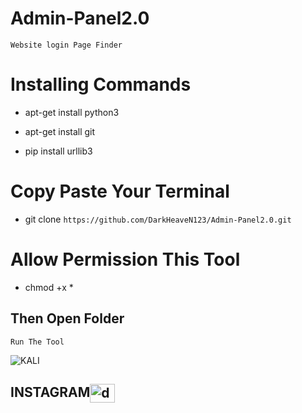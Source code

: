 # Admin-Panel2.0
`Website login Page Finder `

# Installing Commands

- apt-get install python3

- apt-get install git

- pip install urllib3

# Copy Paste Your Terminal 
- git clone ` https://github.com/DarkHeaveN123/Admin-Panel2.0.git `

# Allow Permission This Tool
- chmod +x *
## Then Open Folder 
` Run The Tool ` 

![KALI](https://user-images.githubusercontent.com/79021904/107878230-2c0da000-6ef7-11eb-89d4-534769fd2038.png)


## INSTAGRAM<a href="https://instagram.com/dark_h_e_a_v_e_n" target="blank"><img align="center" src="https://cdn.jsdelivr.net/npm/simple-icons@3.0.1/icons/instagram.svg" alt="dark_h_e_a_v_e_n" height="30" width="40" /></a>

